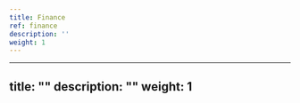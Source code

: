 ```yaml
---
title: Finance
ref: finance
description: ''
weight: 1
---
```

---
title: ""
description: ""
weight: 1
---